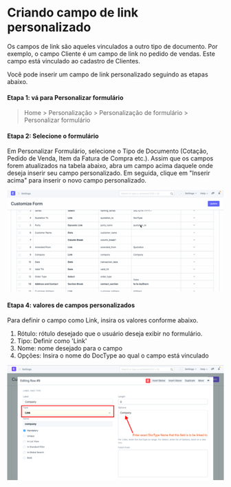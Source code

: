 # Criando campo de link personalizado



Os campos de link são aqueles vinculados a outro tipo de documento. Por exemplo, o campo Cliente é um campo de link no pedido de vendas. Este campo está vinculado ao cadastro de Clientes.


Você pode inserir um campo de link personalizado seguindo as etapas abaixo.


#### Etapa 1: vá para Personalizar formulário


> Home > Personalização > Personalização de formulário > Personalizar formulário


#### Etapa 2: Selecione o formulário


Em Personalizar Formulário, selecione o Tipo de Documento (Cotação, Pedido de Venda, Item da Fatura de Compra etc.). Assim que os campos forem atualizados na tabela abaixo, abra um campo acima daquele onde deseja inserir seu campo personalizado. Em seguida, clique em "Inserir acima" para inserir o novo campo personalizado.


![Selecionar Docytpe](/files/customize-custom-link-field.gif)


#### Etapa 4: valores de campos personalizados


Para definir o campo como Link, insira os valores conforme abaixo.


1. Rótulo: rótulo desejado que o usuário deseja exibir no formulário.
2. Tipo: Definir como 'Link'
3. Nome: nome desejado para o campo
4. Opções: Insira o nome do DocType ao qual o campo está vinculado


![Inserir valores](/files/customize-creating-custom-link-fields.png)




